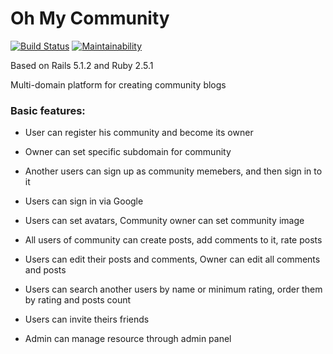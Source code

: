 # Oh My Community

[![Build Status](https://semaphoreci.com/api/v1/marselmustafin/oh-my-community/branches/master/badge.svg)](https://semaphoreci.com/marselmustafin/oh-my-community)
[![Maintainability](https://api.codeclimate.com/v1/badges/b793bcd67fcedff844cf/maintainability)](https://codeclimate.com/github/marselmustafin/oh-my-community/maintainability)

Based on Rails 5.1.2 and Ruby 2.5.1

Multi-domain platform for creating community blogs

### Basic features:

- User can register his community and become its owner

- Owner can set specific subdomain for community

- Another users can sign up as community memebers, and then sign in to it

- Users can sign in via Google

- Users can set avatars, Community owner can set community image

- All users of community can create posts, add comments to it, rate posts

- Users can edit their posts and comments, Owner can edit all comments and posts

- Users can search another users by name or minimum rating, order them by rating and posts count

- Users can invite theirs friends

- Admin can manage resource through admin panel
